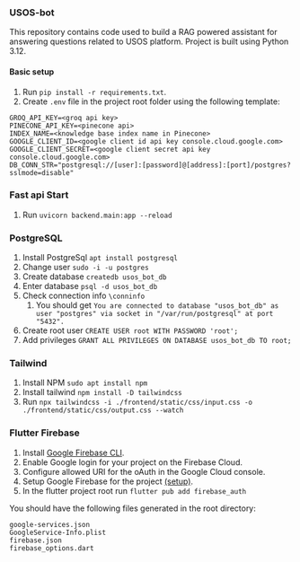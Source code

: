 ### USOS-bot

This repository contains code used to build a RAG powered assistant for
answering questions related to USOS platform. Project is built using Python
3.12.

#### Basic setup

1. Run `pip install -r requirements.txt`.
2. Create `.env` file in the project root folder using the following template:

```
GROQ_API_KEY=<groq api key>
PINECONE_API_KEY=<pinecone api>
INDEX_NAME=<knowledge base index name in Pinecone>
GOOGLE_CLIENT_ID=<google client id api key console.cloud.google.com>
GOOGLE_CLIENT_SECRET=<google client secret api key console.cloud.google.com>
DB_CONN_STR="postgresql://[user]:[password]@[address]:[port]/postgres?sslmode=disable"
```

### Fast api Start

1. Run `uvicorn backend.main:app --reload`

### PostgreSQL

1. Install PostgreSql `apt install postgresql`
2. Change user `sudo -i -u postgres`
3. Create database `createdb usos_bot_db`
4. Enter database `psql -d usos_bot_db`
5. Check connection info `\conninfo`
   1. You should get
      `You are connected to database "usos_bot_db" as user "postgres" via socket in "/var/run/postgresql" at port "5432".`
6. Create root user `CREATE USER root WITH PASSWORD 'root';`
7. Add privileges `GRANT ALL PRIVILEGES ON DATABASE usos_bot_db TO root;`

### Tailwind

1. Install NPM `sudo apt install npm`
2. Install tailwind `npm install -D tailwindcss`
3. Run
   `npx tailwindcss -i ./frontend/static/css/input.css -o ./frontend/static/css/output.css --watch`

### Flutter Firebase

1. Install
   [Google Firebase CLI](https://firebase.google.com/docs/cli?authuser=0&hl=pl#setup_update_cli).
2. Enable Google login for your project on the Firebase Cloud.
3. Configure allowed URI for the oAuth in the Google Cloud console.
4. Setup Google Firebase for the project
   [(setup)](https://firebase.google.com/docs/flutter/setup?authuser=0&hl=pl&platform=ios).
5. In the flutter project root run `flutter pub add firebase_auth`

You should have the following files generated in the root directory:
```
google-services.json
GoogleService-Info.plist
firebase.json
firebase_options.dart
```